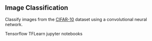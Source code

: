 ## Image Classification

Classify images from the [CIFAR-10](https://www.cs.toronto.edu/~kriz/cifar.html) dataset using a convolutional neural network.

Tensorflow
TFLearn
jupyter notebooks
